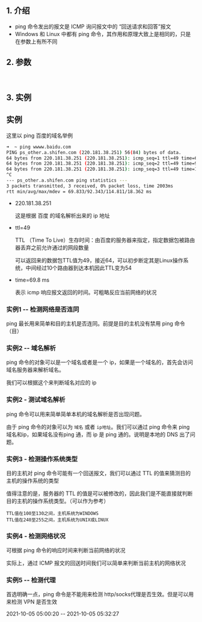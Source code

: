 ## 1. 介绍

- ping 命令发出的报文是 ICMP 询问报文中的 “回送请求和回答”报文
- Windows 和  Linux 中都有 ping 命令，其作用和原理大致上是相同的，只是在参数上有所不同

## 2. 参数

​	

## 3. 实例



## 实例

这里以 ping 百度的域名举例

```bash
➜  ~ ping wwww.baidu.com
PING ps_other.a.shifen.com (220.181.38.251) 56(84) bytes of data.
64 bytes from 220.181.38.251 (220.181.38.251): icmp_seq=1 ttl=49 time=69.8 ms
64 bytes from 220.181.38.251 (220.181.38.251): icmp_seq=2 ttl=49 time=92.4 ms
64 bytes from 220.181.38.251 (220.181.38.251): icmp_seq=3 ttl=49 time=115 ms
^C
--- ps_other.a.shifen.com ping statistics ---
3 packets transmitted, 3 received, 0% packet loss, time 2003ms
rtt min/avg/max/mdev = 69.833/92.343/114.811/18.362 ms

```

- 220.181.38.251

  这是根据 百度 的域名解析出来的 ip 地址

- ttl=49

  TTL （Time To Live）生存时间：由百度的服务器来指定，指定数据包被路由器丢弃之前允许通过的网段数量

  可以返回来的数据包TTL值为49，接近64，可以初步断定其是Linux操作系统，中间经过10个路由器到达本机因此TTL变为54

- time=69.8 ms

  表示 icmp 响应报文返回的时间。可粗略反应当前网络的状况

  

### 实例1 -- 检测网络是否连同

ping 最长用来简单和目的主机是否连同。前提是目的主机没有禁用 ping 命令（目）

### 实例2 -- 域名解析

ping 命令的对象可以是一个域名或者是一个 ip，如果是一个域名的，首先会访问域名服务器来解析域名。

我们可以根据这个来判断域名对应的 ip 

### 实例2 - 测试域名解析

ping 命令可以用来简单简单本机的域名解析是否出现问题。

由于 ping 命令的对象可以为 `域名` 或者 `ip地址`。我们可以通过 ping 命令来 ping 域名和ip，如果域名没有ping 通，而 ip 是 ping 通的。说明是本地的 DNS 出了问题。

### 实例3 - 检测操作系统类型

目的主机对 ping 命令可能有一个回送报文，我们可以通过 TTL 的值来猜测目的主机的操作系统的类型

值得注意的是，服务器的 TTL 的值是可以被修改的，因此我们是不能直接就判断目的主机的操作系统类型。（可以作为参考）

```
TTL值在100至130之间，主机系统为WINDOWS
TTL值在240至255之间，主机系统为UNIX或LINUX
```

### 实例4 - 检测网络状况

可根据 ping 命令的响应时间来判断当前网络的状况

实际上，通过 ICMP 报文的回送时间我们可以简单来判断当前主机的网络状况

### 实例5  -- 检测代理

首选明确一点，ping 命令是不能用来检测 http/socks代理是否生效。但是可以用来检测 VPN 是否生效



2021-10-05 05:00:20  -- 2021-10-05 05:32:27